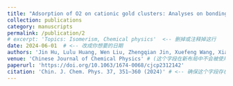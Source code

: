 ```yaml
---
title: "Adsorption of O2 on cationic gold clusters: Analyses on bonding strength and extent of activation"
collection: publications
category: manuscripts
permalink: /publication/2
# excerpt: 'Topics: Isomerism, Chemical physics'  <-- 删掉或注释掉这行
date: 2024-06-01  # <-- 改成你想要的日期
authors: 'Jin Hu, Lulu Huang, Wen Liu, Zhengqian Jin, Xuefeng Wang, Xiaopeng Xing' # <-- 确保这个字段存在
venue: 'Chinese Journal of Chemical Physics' # (这个字段在新布局中不会被使用)
paperurl: 'https://doi.org/10.1063/1674-0068/cjcp2312142'
citation: 'Chin. J. Chem. Phys. 37, 351–360 (2024)' # <-- 确保这个字段存在
---
```


